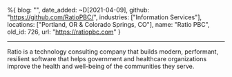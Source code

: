 %{
  blog: "",
  date_added: ~D[2021-04-09],
  github: "https://github.com/RatioPBC/",
  industries: ["Information Services"],
  locations: ["Portland, OR & Colorado Springs, CO"],
  name: "Ratio PBC",
  old_id: 726,
  url: "https://ratiopbc.com"
}

---

Ratio is a technology consulting company that builds modern, performant, resilient software that helps government and healthcare organizations improve the health and well-being of the communities they serve.
